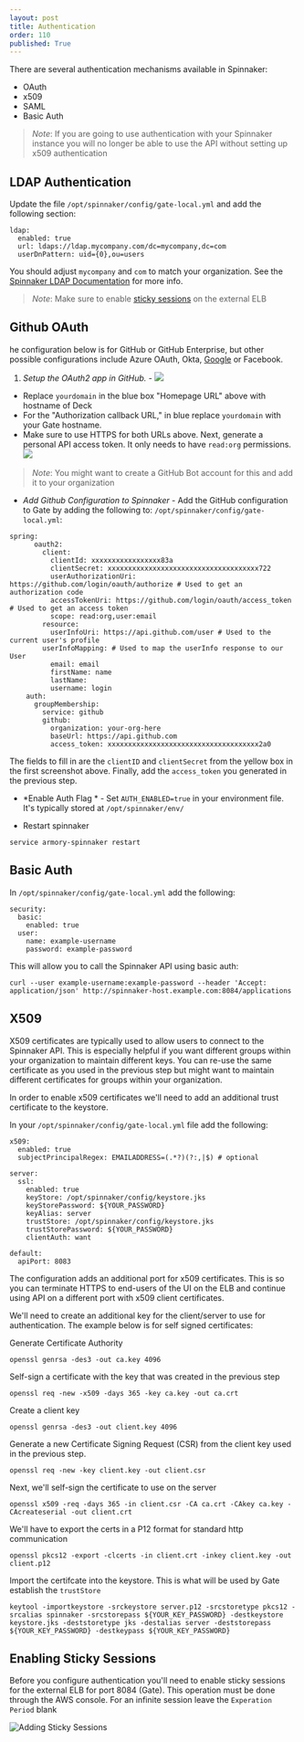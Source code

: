 ```yaml
---
layout: post
title: Authentication
order: 110
published: True
---
```


There are several authentication mechanisms available in Spinnaker:

* OAuth
* x509
* SAML
* Basic Auth

> *Note*: If you are going to use authentication with your Spinnaker instance you will no longer be able to use the API without setting up x509 authentication

## LDAP Authentication

Update the file `/opt/spinnaker/config/gate-local.yml` and add the following section:

```
ldap:
  enabled: true
  url: ldaps://ldap.mycompany.com/dc=mycompany,dc=com
  userDnPattern: uid={0},ou=users
```

You should adjust `mycompany` and `com` to match your organization.
See the [Spinnaker LDAP Documentation](https://www.spinnaker.io/setup/security/authentication/ldap/)
for more info.

> *Note*: Make sure to enable [sticky sessions](#enabling-sticky-sessions) on the external ELB


## Github OAuth

he configuration below is for GitHub or GitHub Enterprise, but other possible configurations include Azure OAuth, Okta, [Google](http://www.spinnaker.io/docs/securing-spinnaker) or Facebook.

1.  *Setup the OAuth2 app in GitHub.* -
![](http://drod.io/1z1P3W2Q040t/Image%202017-01-06%20at%205.21.21%20PM.png)

- Replace `yourdomain` in the blue box "Homepage URL" above with hostname of Deck
- For the "Authorization callback URL," in blue replace `yourdomain` with your Gate hostname.
- Make sure to use HTTPS for both URLs above.
Next, generate a personal API access token. It only needs to have `read:org` permissions.
![](http://drod.io/3n1w1L2C1E0L/Image%202017-01-06%20at%205.23.33%20PM.png)
> *Note*: You might want to create a GitHub Bot account for this and add it to your organization

- *Add Github Configuration to Spinnaker* -
Add the GitHub configuration to Gate by adding the following to: `/opt/spinnaker/config/gate-local.yml`:
```
spring:  
      oauth2:
        client:
          clientId: xxxxxxxxxxxxxxxxx83a
          clientSecret: xxxxxxxxxxxxxxxxxxxxxxxxxxxxxxxxxxxxx722
          userAuthorizationUri: https://github.com/login/oauth/authorize # Used to get an authorization code
          accessTokenUri: https://github.com/login/oauth/access_token # Used to get an access token
          scope: read:org,user:email
        resource:
          userInfoUri: https://api.github.com/user # Used to the current user's profile
        userInfoMapping: # Used to map the userInfo response to our User
          email: email
          firstName: name
          lastName:
          username: login
    auth:
      groupMembership:
        service: github
        github:
          organization: your-org-here
          baseUrl: https://api.github.com
          access_token: xxxxxxxxxxxxxxxxxxxxxxxxxxxxxxxxxxxxx2a0
```
The fields to fill in are the `clientID` and `clientSecret` from the yellow box in the first screenshot above. Finally, add the `access_token` you generated in the previous step.

-  *Enable Auth Flag * -
Set `AUTH_ENABLED=true` in your environment file.  It's typically stored at `/opt/spinnaker/env/`

- Restart spinnaker

`service armory-spinnaker restart`

## Basic Auth

In `/opt/spinnaker/config/gate-local.yml` add the following:

```
security:
  basic:
    enabled: true
  user:
    name: example-username
    password: example-password
```

This will allow you to call the Spinnaker API using basic auth:

`curl --user example-username:example-password --header 'Accept: application/json' http://spinnaker-host.example.com:8084/applications`


## X509

X509 certificates are typically used to allow users to connect to the Spinnaker API.  This is especially helpful if you want different groups within your organization to maintain different keys.  You can re-use the same certificate as you used in the previous step but might want to maintain different certificates for groups within your organization.

In order to enable x509 certificates we'll need to add an additional trust certificate to the keystore.

In your `/opt/spinnaker/config/gate-local.yml` file add the following:

```
x509:
  enabled: true
  subjectPrincipalRegex: EMAILADDRESS=(.*?)(?:,|$) # optional

server:
  ssl:
    enabled: true
    keyStore: /opt/spinnaker/config/keystore.jks
    keyStorePassword: ${YOUR_PASSWORD}
    keyAlias: server
    trustStore: /opt/spinnaker/config/keystore.jks
    trustStorePassword: ${YOUR_PASSWORD}
    clientAuth: want

default:
  apiPort: 8083
```

The configuration adds an additional port for x509 certificates. This is so you can terminate HTTPS to end-users of the UI on the ELB and continue using API on a different port with x509 client certificates.

We'll need to create an additional key for the client/server to use for authentication.  The example below is for self signed certificates:

Generate Certificate Authority

```
openssl genrsa -des3 -out ca.key 4096
```

Self-sign a certificate with the key that was created in the previous step
```
openssl req -new -x509 -days 365 -key ca.key -out ca.crt
```

Create a client key
```
openssl genrsa -des3 -out client.key 4096
```

Generate a new Certificate Signing Request (CSR) from the client key used in the previous step.
```
openssl req -new -key client.key -out client.csr
```

Next, we'll self-sign the certificate to use on the server
```
openssl x509 -req -days 365 -in client.csr -CA ca.crt -CAkey ca.key -CAcreateserial -out client.crt
```

We'll have to export the certs in a P12 format for standard http communication
```
openssl pkcs12 -export -clcerts -in client.crt -inkey client.key -out client.p12
```

Import the certifcate into the keystore.  This is what will be used by Gate establish the `trustStore`
```
keytool -importkeystore -srckeystore server.p12 -srcstoretype pkcs12 -srcalias spinnaker -srcstorepass ${YOUR_KEY_PASSWORD} -destkeystore keystore.jks -deststoretype jks -destalias server -deststorepass ${YOUR_KEY_PASSWORD} -destkeypass ${YOUR_KEY_PASSWORD}
```

## Enabling Sticky Sessions

Before you configure authentication you'll need to enable sticky sessions for the external ELB for port 8084 (Gate).  This operation must be done through the AWS console.  For an infinite session leave the `Experation Period` blank

![Adding Sticky Sessions](https://d1ax1i5f2y3x71.cloudfront.net/items/2B3v0a0u121K2D2f0E38/Screen%20Recording%202017-09-06%20at%2012.56%20PM.gif?X-CloudApp-Visitor-Id=2686178)
